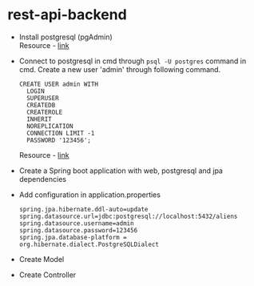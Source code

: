 # rest-api-backend

- Install postgresql (pgAdmin)  
Resource - [link](https://youtu.be/MTRtusym-2s)

- Connect to postgresql in cmd through `psql -U postgres` command in cmd.
  Create a new user 'admin' through following command.
  ```
  CREATE USER admin WITH
    LOGIN
    SUPERUSER
    CREATEDB
    CREATEROLE
    INHERIT
    NOREPLICATION
    CONNECTION LIMIT -1 
    PASSWORD '123456';
  ```
  Resource - [link](https://www.guru99.com/postgresql-create-alter-add-user.html)

- Create a Spring boot application with web, postgresql and jpa dependencies

- Add configuration in application.properties
  ```
  spring.jpa.hibernate.ddl-auto=update
  spring.datasource.url=jdbc:postgresql://localhost:5432/aliens
  spring.datasource.username=admin
  spring.datasource.password=123456
  spring.jpa.database-platform = org.hibernate.dialect.PostgreSQLDialect
  ```

- Create Model
- Create Controller
